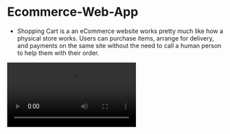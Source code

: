 # Ecommerce-Web-App

- Shopping Cart is a an eCommerce website works pretty much like how a physical store works. Users can purchase items, arrange for delivery, and payments on the same site without the need to call a human person to help them with their order.

<video src="20231123_165152.mp4" controls title="ShoppingCart"></video>
